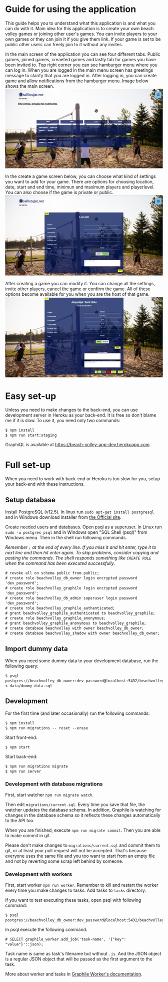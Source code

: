 # Guide for using the application

This guide helps you to understand what this application is and what you can do with it. Main idea for this application is to create your own beach volley games or joining other user's games. You can invite players to your own games or they can join it if you give them link. If your game is set to be public other users can freely join to it without any invites.


In the main screen of the application you can see four different tabs. Public games, joined games, creaeted games and lastly tab for games you have been invited to. Top right corner you can see hamburger menu where you can log in. When you are logged in the main menu screen has greetings message to clarify that you are logged in. After logging in, you can create game and allow notifications from the hamburger menu. Image below shows the main screen.
![](images/mainscreen.png)

In the create a game screen below, you can choose what kind of settings you want to add for your game. There are options for choosing location, date, start and end time, minimun and maximum players and playerlevel. You can also choose if the game is private or public.
![](images/creategame.png)

After creating a game you can modify it. You can change all the settings, invite other players, cancel the game or confirm the game. All of these options become available for you when you are the host of that game. 
![](images/gamescreen.png)

# Easy set-up

Unless you need to make changes to the back-end, you can use development server
in Heroku as your back-end. It is free so don't blame me if it is slow. To use
it, you need only two commands:

    $ npm install
    $ npm run start:staging

GraphiQL is available at https://beach-volley-app-dev.herokuapp.com.

# Full set-up

When you need to work with back-end or Heroku is too slow for you, setup your
back-end with these instructions.

## Setup database

Install PostgreSQL (v12.5). In linux run `sudo apt-get install postgresql` and
in Windows download installer from
[the Official site](https://www.enterprisedb.com/downloads/postgres-postgresql-downloads).

Create needed users and databases. Open psql as a superuser. In Linux run
`sudo -u postgres psql` and in Windows open "SQL Shell (psql)" from Windows
menu. Then in the shell run following commands.

_Remember `;` at the end of every line. If you miss it and hit enter, type it to
next line and then hit enter again. To skip problems, consider copying and
pasting the commands. The shell responds something like `CREATE ROLE` when the
command has been executed successfully._

    # revoke all on schema public from public;
    # create role beachvolley_db_owner login encrypted password 'dev_password';
    # create role beachvolley_graphile login encrypted password 'dev_password';
    # create role beachvolley_db_admin superuser login password 'dev_password';
    # create role beachvolley_graphile_authenticated;
    # grant beachvolley_graphile_authenticated to beachvolley_graphile;
    # create role beachvolley_graphile_anonymous;
    # grant beachvolley_graphile_anonymous to beachvolley_graphile;
    # create database beachvolley with owner beachvolley_db_owner;
    # create database beachvolley_shadow with owner beachvolley_db_owner;

## Import dummy data

When you need some dummy data to your development database, run the following query:

    $ psql postgres://beachvolley_db_owner:dev_password@localhost:5432/beachvolley < data/dummy-data.sql

## Development

For the first time (and later occasionally) run the following commands:

    $ npm install
    $ npm run migrations -- reset --erase

Start front-end:

    $ npm start

Start back-end:

    $ npm run migrations migrate
    $ npm run server

### Development with database migrations

First, start watcher `npm run migrate watch`.

Then edit `migrations/current.sql`. Every time you save that file, the watcher
updates the database schema. In addition, Graphile is watching for changes in
the database schema so it reflects these changes automatically to the API too.

When you are finished, execute `npm run migrate commit`. Then you are able to
make commit in git.

Please don't make changes to `migrations/current.sql` and commit them to git,
or at least your pull request will not be accepted. That's because everyone
uses the same file and you too want to start from an empty file and not by
reverting some scrap left behind by someone.

### Development with workers

First, start worker `npm run worker`. Remember to kill and restart the worker
every time you make changes to tasks. Add tasks to `tasks` directory.

If you want to test executing these tasks, open psql with following command:

    $ psql postgres://beachvolley_db_owner:dev_password@localhost:5432/beachvolley

In psql execute the following command:

    # SELECT graphile_worker.add_job('task-name', '{"key": "value"}'::json);

Task name is same as task's filename but without `.js`. And the JSON object is
a regular JSON object that will be passed as the first argument to the task.

More about worker and tasks in
[Graphile Worker's documentation](https://github.com/graphile/worker).

